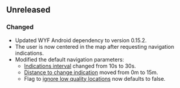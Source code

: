 ## Unreleased

### Changed

* Updated WYF Android dependency to version 0.15.2.
* The user is now centered in the map after requesting navigation indications.
* Modified the default navigation parameters:
  * [Indications interval](https://developers.situm.com/sdk_documentation/android/javadoc/latest/es/situm/sdk/navigation/navigationrequest.builder#indicationsInterval(long)) changed from 10s to 30s.
  * [Distance to change indication](https://developers.situm.com/sdk_documentation/android/javadoc/latest/es/situm/sdk/navigation/navigationrequest.builder#distanceToChangeIndicationThreshold(double)) moved from 0m to 15m.
  * Flag to [ignore low quality locations](https://developers.situm.com/sdk_documentation/android/javadoc/latest/es/situm/sdk/navigation/navigationrequest.builder#ignoreLowQualityLocations(boolean)) now defaults to false.
